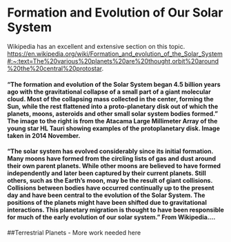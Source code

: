 # Formation and Evolution of Our Solar System 
Wikipedia has an excellent and extensive  section on this topic. 
https://en.wikipedia.org/wiki/Formation_and_evolution_of_the_Solar_System#:~:text=The%20various%20planets%20are%20thought,orbit%20around%20the%20central%20protostar.

#### “The formation and evolution of the Solar System began 4.5 billion years ago with the gravitational collapse of a small part of a giant molecular cloud.  Most of the collapsing mass collected in the center, forming the Sun, while the rest flattened into a proto-planetary disk out of which the planets, moons, asteroids and other small solar system bodies formed.”  The image to the right is from the Atacama Large Millimeter Array of the young star HL Tauri showing examples of the protoplanetary disk.  Image taken in 2014 November. 
#### “The solar system has evolved considerably since its initial formation.  Many moons have formed from the circling lists of gas and dust around their own parent planets.  While other moons are believed to have formed independently and later been captured by their current planets.  Still others, such as the Earth’s moon, may be the result of giant collisions.  Collisions between bodies have occurred continually up to the present day and have been central to the evolution of the Solar System.  The positions of the planets might have been shifted due to gravitational interactions.   This planetary migration is thought to have been responsible for much of the early evolution of our solar system.” From Wikipedia….

##Terrestrial Planets - More work needed here
